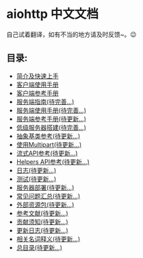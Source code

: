 # aiohttp 中文文档

自己试着翻译，如有不当的地方请及时反馈~。:wink:

## 目录:
* <a href="https://github.com/HuberTRoy/aiohttp-chinese-document/blob/master/Introduce.md">简介及快速上手</a>
* <a href="https://github.com/HuberTRoy/aiohttp-chinese-document/blob/master/ClientUsage.md">客户端使用手册</a>
* <a href="https://github.com/HuberTRoy/aiohttp-chinese-document/blob/master/ClientReference.md">客户端参考手册</a>
* <a href="https://github.com/HuberTRoy/aiohttp-chinese-document/blob/master/ServerTutorial.md">服务端指南(待完善...)</a>
* <a href="https://github.com/HuberTRoy/aiohttp-chinese-document/blob/master/ServerUsage.md">服务端使用手册(待完善...)</a>
* <a href="https://aiohttp.readthedocs.io/en/stable/web_reference.html">服务端参考手册(待更新...)</a>
* <a href="https://github.com/HuberTRoy/aiohttp-chinese-document/blob/master/LowLevelServer.md">低级服务器搭建(待完善...)</a>
* <a href="https://github.com/HuberTRoy/aiohttp-chinese-document/blob/master/AbstractBaseClasses.md">抽象基类参考(待更新...)</a>
* <a href="https://aiohttp.readthedocs.io/en/stable/multipart.html">使用Multipart(待更新...)</a>
* <a href="https://aiohttp.readthedocs.io/en/stable/streams.html">流式API参考(待更新...)</a>
* <a href="https://aiohttp.readthedocs.io/en/stable/api.html">Helpers API参考(待更新...)</a>
* <a href="https://aiohttp.readthedocs.io/en/stable/logging.html">日志(待更新...)</a>
* <a href="https://aiohttp.readthedocs.io/en/stable/testing.html">测试(待更新...)</a>
* <a href="https://aiohttp.readthedocs.io/en/stable/deployment.html">服务器部署(待更新...)</a>
* <a href="https://aiohttp.readthedocs.io/en/stable/faq.html">常见问题汇总(待更新...)</a>
* <a href="https://aiohttp.readthedocs.io/en/stable/external.html">外部资源包(待更新...)</a>
* <a href="https://aiohttp.readthedocs.io/en/stable/essays.html">参考文献(待更新...)</a>
* <a href="https://aiohttp.readthedocs.io/en/stable/contributing.html">贡献须知(待更新...)</a>
* <a href="https://aiohttp.readthedocs.io/en/stable/changes.html">更新日志(待更新...)</a>
* <a href="https://aiohttp.readthedocs.io/en/stable/glossary.html">相关名词释义(待更新...)</a>
* <a href="https://aiohttp.readthedocs.io/en/stable/toc.html">总目录(待更新...)</a>


